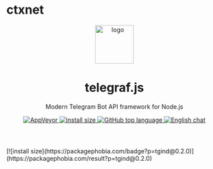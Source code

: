 # ctxnet
<header>

<div align="center">
<img src="docs/assets/logo.svg" alt="logo" height="90" align="center">
<h1 align="center">telegraf.js</h1>

<p>Modern Telegram Bot API framework for Node.js</p>

<a href="https://core.telegram.org/bots/api">
	<img alt="AppVeyor" src="https://img.shields.io/appveyor/build/PanditSiddharth/Tgind?label=Tgind&style=for-the-badge">
</a>
<a href="https://packagephobia.com/result?p=telegraf,node-telegram-bot-api">
	<img src="https://packagephobia.com/result?p=tgind@0.2.0" alt="install size" />
</a>
<a href="https://github.com/telegraf/telegraf">
	<img src="https://img.shields.io/github/languages/top/PanditSiddharth/Compilers?style=flat-square&logo=github" alt="GitHub top language" />
</a>
<a href="https://telegram.me/TelegrafJSChat">
	<img src="https://img.shields.io/badge/English%20chat-grey?style=flat-square&logo=telegram" alt="English chat" />
</a>
</div>

</header>
[![install size](https://packagephobia.com/badge?p=tgind@0.2.0)](https://packagephobia.com/result?p=tgind@0.2.0)

